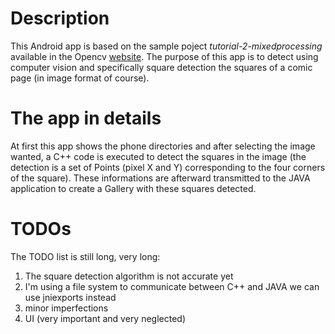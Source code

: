 # Description 
This Android app is based on the sample poject *tutorial-2-mixedprocessing* available in the Opencv [website](www.opencv.org).
The purpose of this app is to detect using computer vision and specifically square detection the squares of a comic page (in image format of course).

# The app in details
At first this app shows the phone directories and after selecting the image wanted, a C++ code is executed to detect the squares in the image (the detection is a set of Points (pixel X and Y) corresponding to the four corners of the square). These informations are afterward transmitted to the JAVA application to create a Gallery with these squares detected.

# TODOs

The TODO list is still long, very long:

1. The square detection algorithm is not accurate yet
2. I'm using a file system to communicate between C++ and JAVA we can use jniexports instead
3. minor imperfections
4. UI (very important and very neglected)
